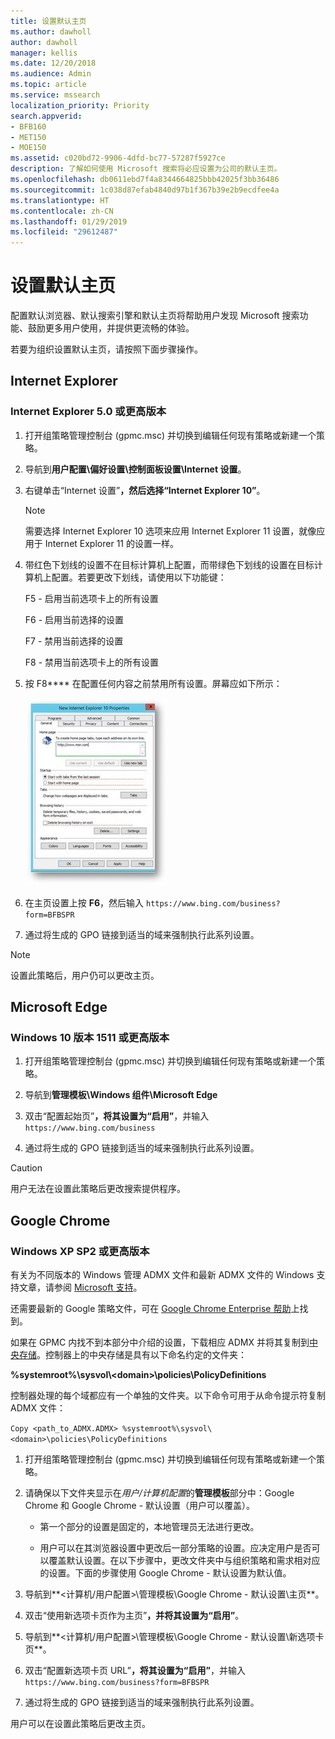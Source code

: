 ```yaml
---
title: 设置默认主页
ms.author: dawholl
author: dawholl
manager: kellis
ms.date: 12/20/2018
ms.audience: Admin
ms.topic: article
ms.service: mssearch
localization_priority: Priority
search.appverid:
- BFB160
- MET150
- MOE150
ms.assetid: c020bd72-9906-4dfd-bc77-57287f5927ce
description: 了解如何使用 Microsoft 搜索将必应设置为公司的默认主页。
ms.openlocfilehash: db0611ebd7f4a8344664825bbb42025f3bb36486
ms.sourcegitcommit: 1c038d87efab4840d97b1f367b39e2b9ecdfee4a
ms.translationtype: HT
ms.contentlocale: zh-CN
ms.lasthandoff: 01/29/2019
ms.locfileid: "29612487"
---
```

# <a name="set-default-homepage"></a>设置默认主页

配置默认浏览器、默认搜索引擎和默认主页将帮助用户发现 Microsoft 搜索功能、鼓励更多用户使用，并提供更流畅的体验。
  
若要为组织设置默认主页，请按照下面步骤操作。
  
## <a name="internet-explorer"></a>Internet Explorer

### <a name="internet-explorer-50-or-later"></a>Internet Explorer 5.0 或更高版本

1. 打开组策略管理控制台 (gpmc.msc) 并切换到编辑任何现有策略或新建一个策略。
    
2. 导航到**用户配置\偏好设置\控制面板设置\Internet 设置**。
    
3. 右键单击“Internet 设置”****，然后选择“Internet Explorer 10”****。
    
    > [!NOTE]
    > 需要选择 Internet Explorer 10 选项来应用 Internet Explorer 11 设置，就像应用于 Internet Explorer 11 的设置一样。 
  
4. 带红色下划线的设置不在目标计算机上配置，而带绿色下划线的设置在目标计算机上配置。若要更改下划线，请使用以下功能键：
    
    F5 - 启用当前选项卡上的所有设置
    
    F6 - 启用当前选择的设置
    
    F7 - 禁用当前选择的设置
    
    F8 - 禁用当前选项卡上的所有设置
    
5. 按 F8**** 在配置任何内容之前禁用所有设置。屏幕应如下所示： 
    
    ![Internet Explorer 10 属性对话框](media/2fd55755-5007-4e33-a795-c42ce2fcef4a.jpg)
  
6. 在主页设置上按 **F6**，然后输入 `https://www.bing.com/business?form=BFBSPR`
    
7. 通过将生成的 GPO 链接到适当的域来强制执行此系列设置。
    
> [!NOTE]
> 设置此策略后，用户仍可以更改主页。 
  
## <a name="microsoft-edge"></a>Microsoft Edge

### <a name="windows-10-version-1511-or-later"></a>Windows 10 版本 1511 或更高版本

1. 打开组策略管理控制台 (gpmc.msc) 并切换到编辑任何现有策略或新建一个策略。
    
2. 导航到**管理模板\Windows 组件\Microsoft Edge**
    
1. 双击“配置起始页”****，将其设置为“启用”****，并输入 `https://www.bing.com/business`
    
3. 通过将生成的 GPO 链接到适当的域来强制执行此系列设置。
    
> [!CAUTION]
> 用户无法在设置此策略后更改搜索提供程序。 
  
## <a name="google-chrome"></a>Google Chrome

### <a name="windows-xp-sp2-or-later"></a>Windows XP SP2 或更高版本

有关为不同版本的 Windows 管理 ADMX 文件和最新 ADMX 文件的 Windows 支持文章，请参阅 [Microsoft 支持](https://support.microsoft.com/zh-CN/help/3087759/how-to-create-and-manage-the-central-store-for-group-policy-administra)。

还需要最新的 Google 策略文件，可在 [Google Chrome Enterprise 帮助](https://support.google.com/chrome/a/answer/187202)上找到。
  
如果在 GPMC 内找不到本部分中介绍的设置，下载相应 ADMX 并将其复制到[中央存储](https://docs.microsoft.com/zh-CN/previous-versions/windows/it-pro/windows-vista/cc748955%28v%3dws.10%29)。控制器上的中央存储是具有以下命名约定的文件夹：
  
 **%systemroot%\sysvol\\<domain\>\policies\PolicyDefinitions**
  
控制器处理的每个域都应有一个单独的文件夹。以下命令可用于从命令提示符复制 ADMX 文件：
  
 `Copy <path_to_ADMX.ADMX> %systemroot%\sysvol\<domain>\policies\PolicyDefinitions`
  
1. 打开组策略管理控制台 (gpmc.msc) 并切换到编辑任何现有策略或新建一个策略。
    
2. 请确保以下文件夹显示在*用户/计算机配置*的**管理模板**部分中：Google Chrome 和 Google Chrome - 默认设置（用户可以覆盖）。
    
   - 第一个部分的设置是固定的，本地管理员无法进行更改。
    
   - 用户可以在其浏览器设置中更改后一部分策略的设置。应决定用户是否可以覆盖默认设置。在以下步骤中，更改文件夹中与组织策略和需求相对应的设置。下面的步骤使用 Google Chrome - 默认设置为默认值。
    
3. 导航到**&lt;计算机/用户配置&gt;\管理模板\Google Chrome - 默认设置\主页**。
    
4. 双击“使用新选项卡页作为主页”****，并将其设置为“启用”****。
    
5. 导航到**&lt;计算机/用户配置&gt;\管理模板\Google Chrome - 默认设置\新选项卡页**。
    
6. 双击“配置新选项卡页 URL”****，将其设置为“启用”****，并输入 `https://www.bing.com/business?form=BFBSPR`
    
7. 通过将生成的 GPO 链接到适当的域来强制执行此系列设置。
    
用户可以在设置此策略后更改主页。